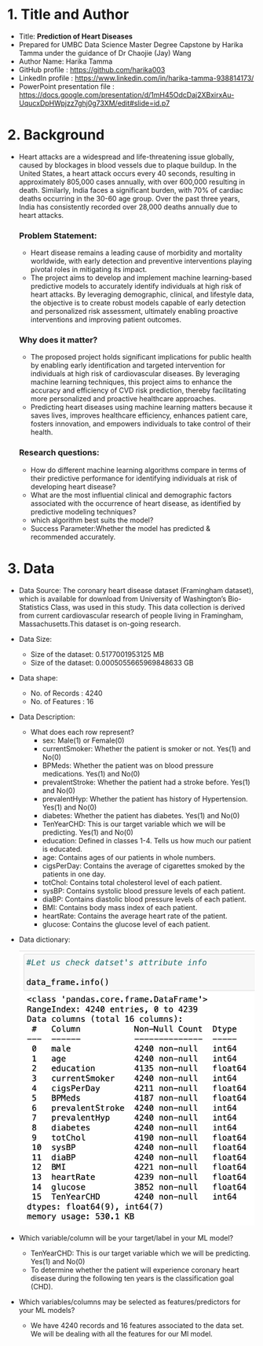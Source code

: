 # 1. Title and Author
- Title: **Prediction of Heart Diseases**
- Prepared for UMBC Data Science Master Degree Capstone by Harika Tamma under the guidance of Dr Chaojie (Jay) Wang
- Author Name: Harika Tamma
- GitHub profile : https://github.com/harika003
- LinkedIn profile : https://www.linkedin.com/in/harika-tamma-938814173/
- PowerPoint presentation file : https://docs.google.com/presentation/d/1mH45OdcDaj2XBxirxAu-UqucxDpHWpjzz7ghj0g73XM/edit#slide=id.p7

# 2. Background
- Heart attacks are a widespread and life-threatening issue globally, caused by blockages in blood vessels due to plaque buildup. In the United States, a heart attack occurs every 40 seconds, resulting in approximately 805,000 cases annually, with over 600,000 resulting in death. Similarly, India faces a significant burden, with 70% of cardiac deaths occurring in the 30-60 age group. Over the past three years, India has consistently recorded over 28,000 deaths annually due to heart attacks.
  
  ### Problem Statement:
  * Heart disease remains a leading cause of morbidity and mortality worldwide, with early detection and preventive interventions playing pivotal roles in mitigating its impact.
  * The project aims to develop and implement machine learning-based predictive models to accurately identify individuals at high risk of heart attacks. By leveraging demographic, clinical, and lifestyle data, the objective is to create robust models capable of early detection and personalized risk assessment, ultimately enabling proactive interventions and improving patient outcomes.
    
  ### Why does it matter?
  * The proposed project holds significant implications for public health by enabling early identification and targeted intervention for individuals at high risk of cardiovascular diseases. By leveraging machine learning techniques, this project aims to enhance the accuracy and efficiency of CVD risk prediction, thereby facilitating more personalized and proactive healthcare approaches.
  * Predicting heart diseases using machine learning matters because it saves lives, improves healthcare efficiency, enhances patient care, fosters innovation, and empowers individuals to take control of their health.
  ### Research questions:
  * How do different machine learning algorithms compare in terms of their predictive performance for identifying individuals at risk of developing heart disease?
  * What are the most influential clinical and demographic factors associated with the occurrence of heart disease, as identified by predictive modeling techniques?
  * which algorithm best suits the model?
  * Success Parameter:Whether the model has predicted & recommended accurately.

    
# 3. Data
  * Data Source: The coronary heart disease dataset (Framingham dataset), which is available for download from University of Washington’s Bio-Statistics Class, was used in this study. This data collection is derived from current cardiovascular research of people living in Framingham, Massachusetts.This dataset is on-going research.

    
  * Data Size:
  
     * Size of the dataset: 0.5177001953125 MB
     * Size of the dataset: 0.0005055665969848633 GB

  * Data shape:

      * No. of Records : 4240 
      * No. of Features :  16
  * Data Description: 
      * What does each row represent?
        - sex: Male(1) or Female(0)
        - currentSmoker: Whether the patient is smoker or not. Yes(1) and No(0)
        - BPMeds: Whether the patient was on blood pressure medications. Yes(1) and No(0)
        - prevalentStroke: Whether the patient had a stroke before. Yes(1) and No(0)
        - prevalentHyp: Whether the patient has history of Hypertension. Yes(1) and No(0)
        - diabetes: Whether the patient has diabetes. Yes(1) and No(0)
        - TenYearCHD: This is our target variable which we will be predicting. Yes(1) and No(0)
        - education: Defined in classes 1-4. Tells us how much our patient is educated.
        - age: Contains ages of our patients in whole numbers.
        - cigsPerDay: Contains the average of cigarettes smoked by the patients in one day.
        - totChol: Contains total cholesterol level of each patient.
        - sysBP: Contains systolic blood pressure levels of each patient.
        - diaBP: Contains diastolic blood pressure levels of each patient.
        - BMI: Contains body mass index of each patient.
        - heartRate: Contains the average heart rate of the patient.
        - glucose: Contains the glucose level of each patient.



  * Data dictionary:

    <img src = "https://github.com/harika003/UMBC-DATA606-Capstone/blob/main/images/df_info.jpeg" width="600">

    
 * Which variable/column will be your target/label in your ML model?
   - TenYearCHD: This is our target variable which we will be predicting. Yes(1) and No(0)
   - To determine whether the patient will experience coronary heart disease during the following ten years is the classification goal (CHD).

 * Which variables/columns may be selected as features/predictors for your ML models?
   - We have 4240 records and 16 features associated to the data set. We will be dealing with all the features for our Ml model.

    
    


